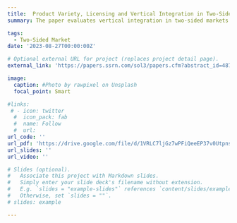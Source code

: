 ```yaml
---
title:  Product Variety, Licensing and Vertical Integration in Two-Sided Market (JMP)
summary: The paper evaluates vertical integration in two-sided markets. Vertical integration can have anti-competitive effects driven by foreclosure and can have pro-competitive effects by eliminating double marginalization. In the two-sided market, vertical integration facilitates the expansion of product variety and the growth of the consumer base through indirect network effects. I show theoretically that the impact of vertical integration on consumer welfare highly depends on the consumer installed base which affects the indirect network effects.  I develop a model of platform's optimal pricing, third-party firms' entry and pricing, consumer adoption and purchasing, and estimate using data on the single-serve coffee industry. Counterfactual simulations show that, in the absence of indirect network effects, the platform’s optimal decision would be setting a ten times higher licensing fee where foreclosure effects dominate. Accounting for the indirect network effect and firms' entry, vertical integration increases consumer welfare by 0.14% due to increased product variety. 

tags:
  - Two-Sided Market
date: '2023-08-27T00:00:00Z'

# Optional external URL for project (replaces project detail page).
external_link: 'https://papers.ssrn.com/sol3/papers.cfm?abstract_id=4876890'

image:
  caption: #Photo by rawpixel on Unsplash
  focal_point: Smart

#links:
 # - icon: twitter
  #  icon_pack: fab
  #  name: Follow
  #  url: 
url_code: ''
url_pdf: 'https://drive.google.com/file/d/1VRLC7ljGz7wPFiQeeEP37v0Utpns_xbd/view?usp=drive_link'
url_slides: ''
url_video: ''

# Slides (optional).
#   Associate this project with Markdown slides.
#   Simply enter your slide deck's filename without extension.
#   E.g. `slides = "example-slides"` references `content/slides/example-slides.md`.
#   Otherwise, set `slides = ""`.
# slides: example

---
```

